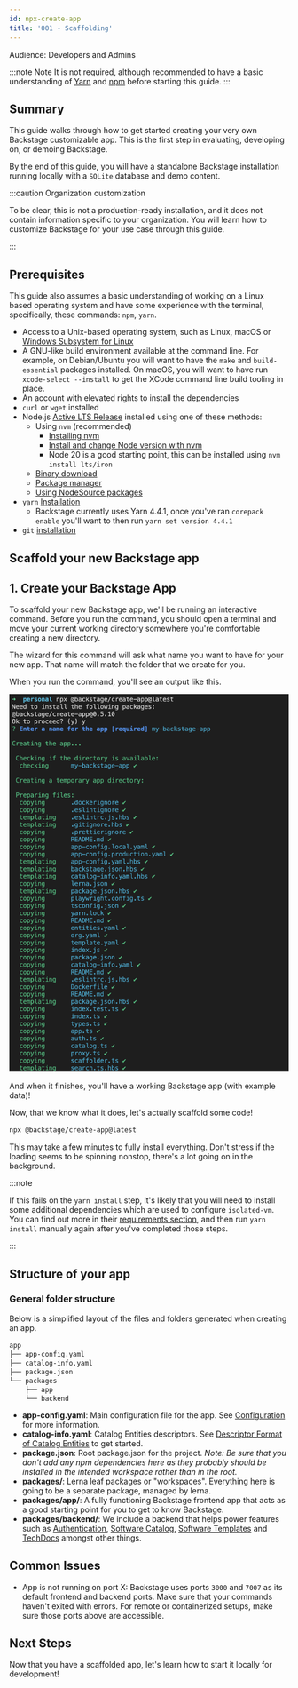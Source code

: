 ```yaml
---
id: npx-create-app
title: '001 - Scaffolding'
---
```


Audience: Developers and Admins

:::note Note
It is not required, although recommended to have a basic understanding of [Yarn](https://www.pluralsight.com/guides/yarn-a-package-manager-for-node-js) and [npm](https://docs.npmjs.com/about-npm) before starting this guide.
:::

## Summary

This guide walks through how to get started creating your very own Backstage customizable app. This is the first step in evaluating, developing on, or demoing Backstage.

By the end of this guide, you will have a standalone Backstage installation running locally with a `SQLite` database and demo content.

:::caution Organization customization

To be clear, this is not a production-ready installation, and it does not contain information specific to your organization. You will learn how to customize Backstage for your use case through this guide.

:::

## Prerequisites

This guide also assumes a basic understanding of working on a Linux based operating system and have some experience with the terminal, specifically, these commands: `npm`, `yarn`.

- Access to a Unix-based operating system, such as Linux, macOS or
  [Windows Subsystem for Linux](https://docs.microsoft.com/en-us/windows/wsl/)
- A GNU-like build environment available at the command line.
  For example, on Debian/Ubuntu you will want to have the `make` and `build-essential` packages installed.
  On macOS, you will want to have run `xcode-select --install` to get the XCode command line build tooling in place.
- An account with elevated rights to install the dependencies
- `curl` or `wget` installed
- Node.js [Active LTS Release](../overview/versioning-policy.md#nodejs-releases) installed using one of these
  methods:
  - Using `nvm` (recommended)
    - [Installing nvm](https://github.com/nvm-sh/nvm#install--update-script)
    - [Install and change Node version with nvm](https://nodejs.org/en/download/package-manager/#nvm)
    - Node 20 is a good starting point, this can be installed using `nvm install lts/iron`
  - [Binary download](https://nodejs.org/en/download/)
  - [Package manager](https://nodejs.org/en/download/package-manager/)
  - [Using NodeSource packages](https://github.com/nodesource/distributions/blob/master/README.md)
- `yarn` [Installation](https://yarnpkg.com/getting-started/install)
  - Backstage currently uses Yarn 4.4.1, once you've ran `corepack enable` you'll want to then run `yarn set version 4.4.1`
- `git` [installation](https://github.com/git-guides/install-git)

## Scaffold your new Backstage app

## 1. Create your Backstage App

To scaffold your new Backstage app, we'll be running an interactive command. Before you run the command, you should open a terminal and move your current working directory somewhere you're comfortable creating a new directory.

The wizard for this command will ask what name you want to have for your new app. That name will match the folder that we create for you.

When you run the command, you'll see an output like this.

![create app](../../assets/getting-started/create-app-output.png)

And when it finishes, you'll have a working Backstage app (with example data)!

Now, that we know what it does, let's actually scaffold some code!

```bash
npx @backstage/create-app@latest
```

This may take a few minutes to fully install everything. Don't stress if the loading seems to be spinning nonstop, there's a lot going on in the background.

:::note

If this fails on the `yarn install` step, it's likely that you will need to install some additional dependencies which are used to configure `isolated-vm`. You can find out more in their [requirements section](https://github.com/laverdet/isolated-vm#requirements), and then run `yarn install` manually again after you've completed those steps.

:::

## Structure of your app

### General folder structure

Below is a simplified layout of the files and folders generated when creating an app.

```
app
├── app-config.yaml
├── catalog-info.yaml
├── package.json
└── packages
    ├── app
    └── backend
```

- **app-config.yaml**: Main configuration file for the app. See
  [Configuration](https://backstage.io/docs/conf/) for more information.
- **catalog-info.yaml**: Catalog Entities descriptors. See
  [Descriptor Format of Catalog Entities](https://backstage.io/docs/features/software-catalog/descriptor-format)
  to get started.
- **package.json**: Root package.json for the project. _Note: Be sure that you
  don't add any npm dependencies here as they probably should be installed in
  the intended workspace rather than in the root._
- **packages/**: Lerna leaf packages or "workspaces". Everything here is going
  to be a separate package, managed by lerna.
- **packages/app/**: A fully functioning Backstage frontend app that acts as a
  good starting point for you to get to know Backstage.
- **packages/backend/**: We include a backend that helps power features such as
  [Authentication](https://backstage.io/docs/auth/),
  [Software Catalog](https://backstage.io/docs/features/software-catalog/),
  [Software Templates](https://backstage.io/docs/features/software-templates/)
  and [TechDocs](https://backstage.io/docs/features/techdocs/)
  amongst other things.

## Common Issues

- App is not running on port X: Backstage uses ports `3000` and `7007` as its default frontend and backend ports. Make sure that your commands haven't exited with errors. For remote or containerized setups, make sure those ports above are accessible.

## Next Steps

Now that you have a scaffolded app, let's learn how to start it locally for development!
